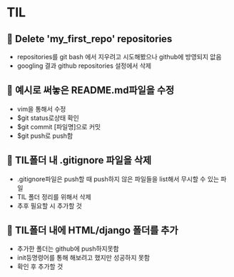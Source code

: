 # TIL

## 📌 Delete 'my_first_repo' repositories
 - repositories를 git bash 에서 지우려고 시도해봤으나 github에 방영되지 앖음
 - googling 결과 github repositories 설정에서 삭제

## 📌 예시로 써놓은 README.md파일을 수정
 - vim을 통해서 수정 
 - $git status로상태 확인
 - $git commit [파일명]으로 커밋
 - $git push로 push함

## 📌 TIL폴더 내 .gitignore 파일을 삭제
 - .gitignore파일은 push할 때 push하지 않은 파일들을 list해서 무시할 수 있는 파일
 - TIL 폴더 정리를 위해서 삭제
 - 추후 필요할 시 추가할 것

## 📌 TIL폴더 내에 HTML/django 폴더를 추가
 - 추가한 폴더는 github에 push하지못함
 - init등명령어를 통해 해보려고 했지만 성공하지 못함
 - 확인 후 추가할 것
   


